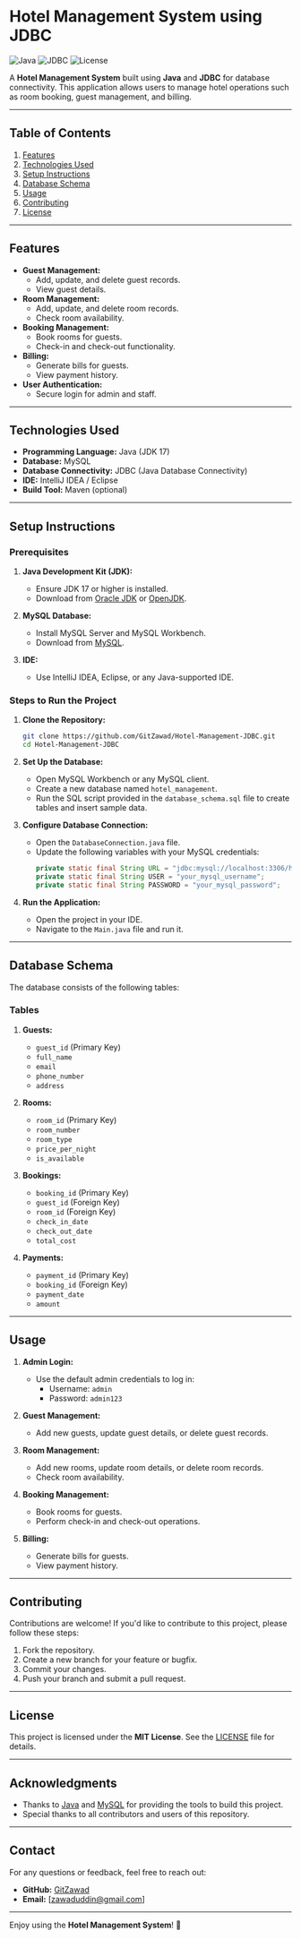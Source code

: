 # Hotel Management System using JDBC

![Java](https://img.shields.io/badge/Java-17-blue)
![JDBC](https://img.shields.io/badge/JDBC-MySQL-orange)
![License](https://img.shields.io/badge/License-MIT-green)

A **Hotel Management System** built using **Java** and **JDBC** for database connectivity. This application allows users to manage hotel operations such as room booking, guest management, and billing.

---

## Table of Contents
1. [Features](#features)
2. [Technologies Used](#technologies-used)
3. [Setup Instructions](#setup-instructions)
4. [Database Schema](#database-schema)
5. [Usage](#usage)
6. [Contributing](#contributing)
7. [License](#license)

---

## Features
- **Guest Management:**
  - Add, update, and delete guest records.
  - View guest details.
- **Room Management:**
  - Add, update, and delete room records.
  - Check room availability.
- **Booking Management:**
  - Book rooms for guests.
  - Check-in and check-out functionality.
- **Billing:**
  - Generate bills for guests.
  - View payment history.
- **User Authentication:**
  - Secure login for admin and staff.

---

## Technologies Used
- **Programming Language:** Java (JDK 17)
- **Database:** MySQL
- **Database Connectivity:** JDBC (Java Database Connectivity)
- **IDE:** IntelliJ IDEA / Eclipse
- **Build Tool:** Maven (optional)

---

## Setup Instructions

### Prerequisites
1. **Java Development Kit (JDK):**
   - Ensure JDK 17 or higher is installed.
   - Download from [Oracle JDK](https://www.oracle.com/java/technologies/javase-downloads.html) or [OpenJDK](https://openjdk.org/).

2. **MySQL Database:**
   - Install MySQL Server and MySQL Workbench.
   - Download from [MySQL](https://dev.mysql.com/downloads/).

3. **IDE:**
   - Use IntelliJ IDEA, Eclipse, or any Java-supported IDE.

### Steps to Run the Project
1. **Clone the Repository:**
   ```bash
   git clone https://github.com/GitZawad/Hotel-Management-JDBC.git
   cd Hotel-Management-JDBC
   ```

2. **Set Up the Database:**
   - Open MySQL Workbench or any MySQL client.
   - Create a new database named `hotel_management`.
   - Run the SQL script provided in the `database_schema.sql` file to create tables and insert sample data.

3. **Configure Database Connection:**
   - Open the `DatabaseConnection.java` file.
   - Update the following variables with your MySQL credentials:
     ```java
     private static final String URL = "jdbc:mysql://localhost:3306/hotel_management";
     private static final String USER = "your_mysql_username";
     private static final String PASSWORD = "your_mysql_password";
     ```

4. **Run the Application:**
   - Open the project in your IDE.
   - Navigate to the `Main.java` file and run it.

---

## Database Schema
The database consists of the following tables:

### Tables
1. **Guests:**
   - `guest_id` (Primary Key)
   - `full_name`
   - `email`
   - `phone_number`
   - `address`

2. **Rooms:**
   - `room_id` (Primary Key)
   - `room_number`
   - `room_type`
   - `price_per_night`
   - `is_available`

3. **Bookings:**
   - `booking_id` (Primary Key)
   - `guest_id` (Foreign Key)
   - `room_id` (Foreign Key)
   - `check_in_date`
   - `check_out_date`
   - `total_cost`

4. **Payments:**
   - `payment_id` (Primary Key)
   - `booking_id` (Foreign Key)
   - `payment_date`
   - `amount`

---

## Usage
1. **Admin Login:**
   - Use the default admin credentials to log in:
     - Username: `admin`
     - Password: `admin123`

2. **Guest Management:**
   - Add new guests, update guest details, or delete guest records.

3. **Room Management:**
   - Add new rooms, update room details, or delete room records.
   - Check room availability.

4. **Booking Management:**
   - Book rooms for guests.
   - Perform check-in and check-out operations.

5. **Billing:**
   - Generate bills for guests.
   - View payment history.

---

## Contributing
Contributions are welcome! If you'd like to contribute to this project, please follow these steps:
1. Fork the repository.
2. Create a new branch for your feature or bugfix.
3. Commit your changes.
4. Push your branch and submit a pull request.

---

## License
This project is licensed under the **MIT License**. See the [LICENSE](LICENSE) file for details.

---

## Acknowledgments
- Thanks to [Java](https://www.java.com/) and [MySQL](https://www.mysql.com/) for providing the tools to build this project.
- Special thanks to all contributors and users of this repository.

---

## Contact
For any questions or feedback, feel free to reach out:
- **GitHub:** [GitZawad](https://github.com/GitZawad)
- **Email:** [zawaduddin@gmail.com]

---

Enjoy using the **Hotel Management System**! 🏨
